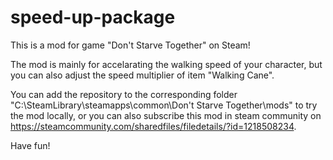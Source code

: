 # speed-up-package

This is a mod for game "Don't Starve Together" on Steam! 

The mod is mainly for accelarating the walking speed of your character, but you can also adjust the speed multiplier of item "Walking Cane". 

You can add the repository to the corresponding folder "C:\SteamLibrary\steamapps\common\Don't Starve Together\mods" to try the mod locally, or you can also subscribe this mod in steam community on https://steamcommunity.com/sharedfiles/filedetails/?id=1218508234.

Have fun!
